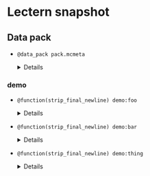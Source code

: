 # Lectern snapshot

## Data pack

- `@data_pack pack.mcmeta`

  <details>

  ```json
  {
    "pack": {
      "pack_format": 6,
      "description": ""
    }
  }
  ```

  </details>

### demo

- `@function(strip_final_newline) demo:foo`

  <details>

  ```mcfunction

  ```

  </details>

- `@function(strip_final_newline) demo:bar`

  <details>

  ```mcfunction

  ```

  </details>

- `@function(strip_final_newline) demo:thing`

  <details>

  ```mcfunction

  ```

  </details>
